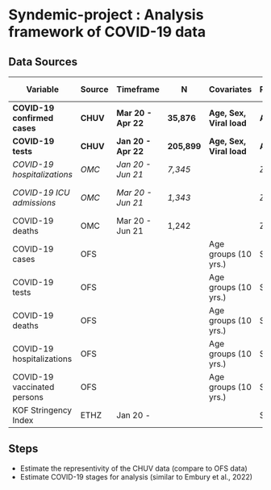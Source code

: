 # Syndemic-project : Analysis framework of COVID-19 data

## Data Sources

| Variable                     | Source   | Timeframe           | N           | Covariates               | Resolution  | Scale    | Suggested outcome            | Outcome scale    |
| ---------------------------- | -------- | ------------------- | ----------- | ------------------------ | ----------- | -------- | ---------------------------- | ---------------- |
| **COVID-19 confirmed cases** | **CHUV** | **Mar 20 - Apr 22** | **35,876**  | **Age, Sex, Viral load** | **Address** | **Vaud** | **Percent positivity rate**  | **Populated ha** |
| **COVID-19 tests**           | **CHUV** | **Jan 20 - Apr 22** | **205,899** | **Age, Sex, Viral load** | **Address** | **Vaud** |                              | **Populated ha** |
| _COVID-19 hospitalizations_  | _OMC_    | _Jan 20 - Jun 21_   | _7,345_     |                          | _Zip code_  | _Vaud_   | _Hospitalization rates_      | _Zip code_       |
| _COVID-19 ICU admissions_    | _OMC_    | _Mar 20 - Jun 21_   | _1,343_     |                          | _Zip code_  | _Vaud_   | _Emergency admissions rates_ | _Zip code_       |
| COVID-19 deaths              | OMC      | Mar 20 - Jun 21     | 1,242       |                          | Zip code    | Vaud     |                              |                  |
| COVID-19 cases               | OFS      |                     |             | Age groups (10 yrs.)     | State       | CH       |                              |                  |
| COVID-19 tests               | OFS      |                     |             | Age groups (10 yrs.)     | State       | CH       |                              |                  |
| COVID-19 deaths              | OFS      |                     |             | Age groups (10 yrs.)     | State       | CH       |                              |                  |
| COVID-19 hospitalizations    | OFS      |                     |             | Age groups (10 yrs.)     | State       | CH       |                              |                  |
| COVID-19 vaccinated persons  | OFS      |                     |             | Age groups (10 yrs.)     | State       | CH       |                              |                  |
| KOF Stringency Index         | ETHZ     | Jan 20 -            |             |                          | State       | CH       |                              |                  |

## Steps

- Estimate the representivity of the CHUV data (compare to OFS data)
- Estimate COVID-19 stages for analysis (similar to Embury et al., 2022)
